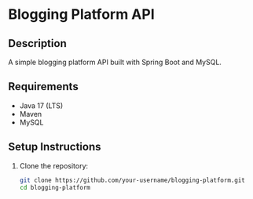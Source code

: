 # Blogging Platform API

## Description
A simple blogging platform API built with Spring Boot and MySQL.

## Requirements
- Java 17 (LTS)
- Maven
- MySQL

## Setup Instructions

1. Clone the repository:
   ```bash
   git clone https://github.com/your-username/blogging-platform.git
   cd blogging-platform
